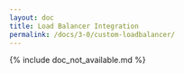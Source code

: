 ```yaml
---
layout: doc
title: Load Balancer Integration
permalink: /docs/3-0/custom-loadbalancer/
---
```


{% include doc_not_available.md %}